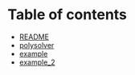# Table of contents

* [README](README.md)
* [polysolver](polysolver.md)
* [example](example.md)
* [example_2](example_2.md)
